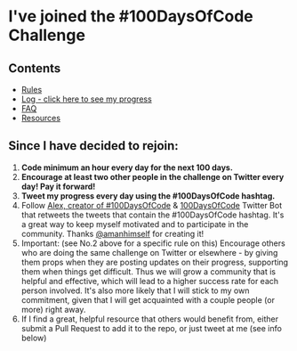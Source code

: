 # I've joined the #100DaysOfCode Challenge

## Contents

* [Rules](rules.md)
* [Log - click here to see my progress](log.md)
* [FAQ](FAQ.md)
* [Resources](resources.md)

## Since I have decided to rejoin:

1.  **Code minimum an hour every day for the next 100 days.**
2.  **Encourage at least two other people in the challenge on Twitter every day! Pay it forward!**
3.  **Tweet my progress every day using the #100DaysOfCode hashtag.**
4.  Follow [Alex, creator of #100DaysOfCode](https://twitter.com/ka11away) & [100DaysOfCode](https://twitter.com/_100DaysOfCode) Twitter Bot that retweets the tweets that contain the #100DaysOfCode hashtag. It's a great way to keep myself motivated and to participate in the community. Thanks [@amanhimself](https://twitter.com/amanhimself) for creating it!
9.  Important: (see No.2 above for a specific rule on this) Encourage others who are doing the same challenge on Twitter or elsewhere - by giving them props when they are posting updates on their progress, supporting them when things get difficult. Thus we will grow a community that is helpful and effective, which will lead to a higher success rate for each person involved. It's also more likely that I will stick to my own commitment, given that I will get acquainted with a couple people (or more) right away.
10.  If I find a great, helpful resource that others would benefit from, either submit a Pull Request to add it to the repo, or just tweet at me (see info below)

